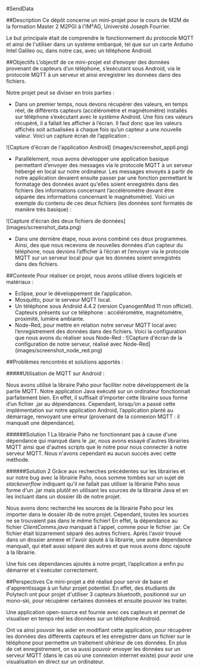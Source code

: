#SendData

##Description
Ce dépôt concerne un mini-projet pour le cours de M2M de la formation Master 2 M2PGI à l'IM²AG, Université Joseph Fourrier.

Le but principale était de comprendre le fonctionnement du protocole MQTT et ainsi de l'utiliser dans un système embarqué, tel que sur un carte Arduino Intel Galileo ou, dans notre cas, avec un téléphone Android.

##Objectifs
L’objectif de ce mini-projet est d’envoyer des données provenant de capteurs d’un téléphone, s’exécutant sous Android, via le protocole MQTT à un serveur et ainsi enregistrer les données dans des fichiers.

Notre projet peut se diviser en trois parties :

* Dans un premier temps, nous devons récupérer des valeurs, en temps réel, de différents capteurs (accéléromètre et magnétomètre) installés sur téléphone s’exécutant avec le système Android. Une fois ces valeurs récupéré, il a fallait les afficher à l’écran. Il faut donc que les valeurs affichés soit actualisées à chaque fois qu’un capteur a une nouvelle valeur. Voici un capture écran de l’application : 

![Capture d'écran de l'application Android] (images/screenshot_appli.png)

* Parallèlement, nous avons développer une application basique permettant d’envoyer des messages via le protocole MQTT à un serveur hébergé en local sur notre ordinateur. Les messages envoyés à partir de notre application devaient ensuite passer par une fonction permettant le formatage des données avant qu'elles soient enregistrés dans des fichiers (les informations concernant l’accéléromètre devant être séparée des informations concernant le magnétomètre). Voici un exemple du contenu de ces deux fichiers (les données sont formatés de manière très basique) :

![Capture d'écran des deux fichiers de données] (images/screenshot_data.png)

* Dans une dernière étape, nous avons combiné ces deux programmes. Ainsi, des que nous recevons de nouvelles données d’un capteur du téléphone, nous devions l’afficher à l’écran et l’envoyer via le protocole MQTT sur un serveur local pour que les données soient enregistrés dans des fichiers.

##Contexte
Pour réaliser ce projet, nous avons utilisé divers logiciels et matériaux :

* Eclipse, pour le développement de l’application.
* Mosquitto, pour le serveur MQTT local.
* Un téléphone sous Android 4.4.2 (version CyanogenMod 11 non officiel). Capteurs présents sur ce téléphone : accéléromètre, magnétomètre, proximité, lumière ambiante.
* Node-Red, pour mettre en relation notre serveur MQTT local avec l’enregistrement des données dans des fichiers.
Voici la configuration que nous avons du réaliser sous Node-Red :
![Capture d'écran de la configuration de notre serveur, réalisé avec Node-Red] (images/screenshot_node_red.png)

##Problèmes rencontrés et solutions apportés :

#####Utilisation de MQTT sur Android :

Nous avons utilisé la libraire Paho pour faciliter notre développement de la partie MQTT.
Notre application Java exécuté sur un ordinateur fonctionnait parfaitement bien. En effet, il suffisait d’importer cette librairie sous forme d’un fichier .jar au dépendances.
Cependant, lorsqu’on a passé cette implémentation sur notre application Android, l’application planté au démarrage, renvoyant une erreur (provenant de la connexion MQTT : il manquait une dépendance).

######Solution 1
La librairie Paho ne fonctionnant pas à cause d'une dépendance qui manqué dans le .jar, nous avons essayé d'autres librairies MQTT ainsi que d'autres scripts que le notre pour nous connecter à notre serveur MQTT. Nous n'avons cependant eu aucun succès avec cette méthode.

######Solution 2
Grâce aux recherches précédentes sur les librairies et sur notre bug avec la librairie Paho, nous somme tombés sur un sujet de *stackoverflow* indiquant qu'il ne fallait pas utiliser la librairie Paho sous forme d'un .jar mais plutôt en utilisant les sources de la librairie Java et en les incluant dans un dossier *lib* de notre projet.

Nous avons donc recherché les sources de la librairie Paho pour les importer dans le dossier *lib* de notre projet. Cependant, toutes les sources ne se trouvaient pas dans le même fichier! En effet, la dépendance au fichier *ClientComms.java* manquait à l'appel, comme pour le fichier .jar. Ce fichier était bizarrement séparé des autres fichiers. Après l'avoir trouvé dans un dossier annexe et l'avoir ajouté à la librairie, une autre dépendance manquait, qui était aussi séparé des autres et que nous avons donc rajouté à la librairie. 

Une fois ces dépendances ajoutés à notre projet, l’application a enfin pu démarrer et s'exécuter correctement.

##Perspectives
Ce mini-projet a été réalisé pour servir de base et d'apprentissage à un futur projet potentiel. En effet, des étudiants de Polytech ont pour projet d'utiliser 3 capteurs bluetooth, positionné sur un mono-ski, pour récupérer certaines données et ensuite pouvoir les traiter.

Une application open-source est fournie avec ces capteurs et permet de visualiser en temps réel les données sur un téléphone Android.

Ont va ainsi pouvoir les aider en modifiant cette application, pour récupérer les données des différents capteurs et les enregistrer dans un fichier sur le téléphone pour permettre un traitement ultérieur de ces données. En plus de cet enregistrement, on va aussi pouvoir envoyer les données sur un serveur MQTT (dans le cas où une connexion internet existe) pour avoir une visualisation en direct sur un ordinateur.

